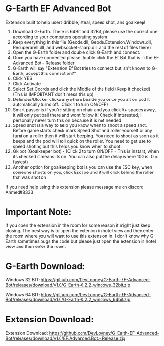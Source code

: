 # G-Earth EF Advanced Bot
Extension built to help users dribble, steal, speed shot, and goalkeep!

1. Download G-Earth. There is 64Bit and 32Bit, please use the correct one according to your computers operating system
2. Keep everything in this file (Geode.dll, Geode.Extension.Windows.dll, Recuperarell.dll, and websocket-sharp.dll, and the rest of files there)
3. Open the G-Earth folder and double click G-Earth and connect.
4. Once you have connected please double click the Ef Bot that is in the EF Advanced Bot - Release folder
5. G-Earth will say "Extension Ef Bot tries to connect but isn't known to G-Earth, accept this connection?"
6. Click YES
7. Click Activate
8. Select Set Coords and click the Middle of the field (Keep it checked)(This is IMPORTANT don't mess this up)
9. Defender/Blocker clicks anywhere beside you once you sit on pod it automatically turns off. (Click 1 to turn ON/OFF)
10. Smart passer is if you're sitting on chair and you click 5+ spaces away, it will only put ball there and wont follow it! Check if interested, I personally never turn this on because it is not needed.
11. Speed shot is a way to help you know when to shoot a speed shot. Before game starts check mark Speed Shot and roller yourself or any furni on a roller then it will start beeping. You need to shoot as soon as it beeps and the pod will roll quick on the roller. You need to get use to speed shoting but this helps you know when to shoot.
2. Gk bot (Goalkeeper bot) - (Click 2 to turn ON/OFF - This is instant, when its checked it means its on. You can also put the delay where 100 is. 0 = fastest)
13. Another option for goalkeeping bot is you can use the ESC key, when someone shoots on you, click Escape and it will click behind the roller that was shot on

If you need help using this extension please message me on discord Ahmed#8333

# Important Note:

If you open the extension in the room for some reason it might just keep closing. The best way is to open the extenion in hotel view and then enter the room where you will want to use this extension in. I don't know why G-Earth sometimes bugs the code but please just open the extension in hotel view and then enter the room.

# G-Earth Download:

Windows 32 BIT: https://github.com/DevLooney/G-Earth-EF-Advanced-Bot/releases/download/v1.0/G-Earth-0.2.2_windows_32bit.zip

Windows 64 BIT: https://github.com/DevLooney/G-Earth-EF-Advanced-Bot/releases/download/v1.0/G-Earth-0.2.2_windows_64bit.zip

# Extension Download:

Extension Download: https://github.com/DevLooney/G-Earth-EF-Advanced-Bot/releases/download/v1.0/EF.Advanced.Bot.-.Release.zip
